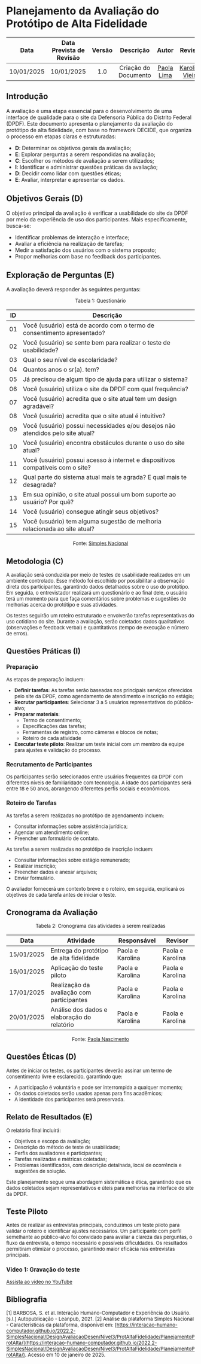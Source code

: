 # Planejamento da Avaliação do Protótipo de Alta Fidelidade

|    Data    | Data Prevista de Revisão | Versão |      Descrição       |                    Autor                    | Revisor |
| :--------: | :----------------------: | :----: | :------------------: | :-----------------------------------------: | :-----: |
| 10/01/2025 |        10/01/2025        |  1.0   | Criação do Documento | [Paola Lima](https://github.com/paolaalim) |    [Karolina Vieira](https://github.com/Karolina91)     |

## Introdução

A avaliação é uma etapa essencial para o desenvolvimento de uma interface de qualidade para o site da Defensoria Pública do Distrito Federal (DPDF). Este documento apresenta o planejamento da avaliação do protótipo de alta fidelidade, com base no framework DECIDE, que organiza o processo em etapas claras e estruturadas:

- **D**: Determinar os objetivos gerais da avaliação;
- **E**: Explorar perguntas a serem respondidas na avaliação;
- **C**: Escolher os métodos de avaliação a serem utilizados;
- **I**: Identificar e administrar questões práticas da avaliação;
- **D**: Decidir como lidar com questões éticas;
- **E**: Avaliar, interpretar e apresentar os dados.

## Objetivos Gerais (D)

O objetivo principal da avaliação é verificar a usabilidade do site da DPDF por meio da experiência de uso dos participantes. Mais especificamente, busca-se:

- Identificar problemas de interação e interface;
- Avaliar a eficiência na realização de tarefas;
- Medir a satisfação dos usuários com o sistema proposto;
- Propor melhorias com base no feedback dos participantes.

## Exploração de Perguntas (E)

A avaliação deverá responder às seguintes perguntas:

<font size="2"><p style="text-align: center">Tabela 1: Questionário</p></font>

| ID  | Descrição                                                                 |
|-----|---------------------------------------------------------------------------|
| 01  | Você (usuário) está de acordo com o termo de consentimento apresentado?   |
| 02  | Você (usuário) se sente bem para realizar o teste de usabilidade?         |
| 03  | Qual o seu nível de escolaridade?                                         |
| 04  | Quantos anos o sr(a). tem?                                                |
| 05  | Já precisou de algum tipo de ajuda para utilizar o sistema?               |
| 06  | Você (usuário) utiliza o site da DPDF com qual frequência?            |
| 07  | Você (usuário) acredita que o site atual tem um design agradável?         |
| 08  | Você (usuário) acredita que o site atual é intuitivo?                     |
| 09  | Você (usuário) possui necessidades e/ou desejos não atendidos pelo site atual? |
| 10  | Você (usuário) encontra obstáculos durante o uso do site atual?           |
| 11  | Você (usuário) possui acesso à internet e dispositivos compatíveis com o site? |
| 12  | Qual parte do sistema atual mais te agrada? E qual mais te desagrada?     |
| 13  | Em sua opinião, o site atual possui um bom suporte ao usuário? Por quê?   |
| 14  | Você (usuário) consegue atingir seus objetivos?                           |
| 15  | Você (usuário) tem alguma sugestão de melhoria relacionada ao site atual? |


<font size="2"><p style="text-align: center">Fonte:
[Simples Nacional](https://interacao-humano-computador.github.io/2022.2-SimplesNacional/DesignAvaliacaoDesen/Nivel3/ProtAltaFidelidade/PlanejamentoProtAlta/)

## Metodologia (C)

A avaliação será conduzida por meio de testes de usabilidade realizados em um ambiente controlado. Esse método foi escolhido por possibilitar a observação direta dos participantes, garantindo dados detalhados sobre o uso do protótipo. Em seguida, o entrevistador realizará um questionário e ao final dele, o usuário terá um momento para que faça comentários sobre problemas e sugestões de melhorias acerca do protótipo e suas atividades.

Os testes seguirão um roteiro estruturado e envolverão tarefas representativas do uso cotidiano do site. Durante a avaliação, serão coletados dados qualitativos (observações e feedback verbal) e quantitativos (tempo de execução e número de erros).

## Questões Práticas (I)

### Preparação

As etapas de preparação incluem:

- **Definir tarefas**: As tarefas serão baseadas nos principais serviços oferecidos pelo site da DPDF, como agendamento de atendimento e inscrição no estágio;
- **Recrutar participantes**: Selecionar 3 a 5 usuários representativos do público-alvo;
- **Preparar materiais**:
  - Termo de consentimento;
  - Especificações das tarefas;
  - Ferramentas de registro, como câmeras e blocos de notas;
  - Roteiro de cada atividade
- **Executar teste piloto**: Realizar um teste inicial com um membro da equipe para ajustes e validação do processo.

### Recrutamento de Participantes

Os participantes serão selecionados entre usuários frequentes da DPDF com diferentes níveis de familiaridade com tecnologia. A idade dos participantes será entre 18 e 50 anos, abrangendo diferentes perfis sociais e econômicos.

### Roteiro de Tarefas

As tarefas a serem realizadas no protótipo de agendamento incluem:

- Consultar informações sobre assistência jurídica;
- Agendar um atendimento online;
- Preencher um formulário de contato.

As tarefas a serem realizadas no protótipo de inscrição incluem:

- Consultar informações sobre estágio remunerado;
- Realizar inscrição;
- Preencher dados e anexar arquivos;
- Enviar formulário.

O avaliador fornecerá um contexto breve e o roteiro, em seguida, explicará os objetivos de cada tarefa antes de iniciar o teste.

## Cronograma da Avaliação

<font size="2"><p style="text-align: center">Tabela 2: Cronograma das atividades a serem realizadas</p></font>

| Data       | Atividade                              | Responsável         | Revisor        |
|------------|----------------------------------------|---------------------|----------------|
| 15/01/2025 | Entrega do protótipo de alta fidelidade | Paola e Karolina    | Paola e Karolina |
| 16/01/2025 | Aplicação do teste piloto              | Paola e Karolina  | Paola e Karolina          |
| 17/01/2025 | Realização da avaliação com participantes | Paola e Karolina       | Paola e Karolina    |
| 20/01/2025 | Análise dos dados e elaboração do relatório | Paola e Karolina       | Paola e Karolina   |

<font size="2"><p style="text-align: center">Fonte:
[Paola Nascimento](https://github.com/paolaalim)

## Questões Éticas (D)

Antes de iniciar os testes, os participantes deverão assinar um termo de consentimento livre e esclarecido, garantindo que:

- A participação é voluntária e pode ser interrompida a qualquer momento;
- Os dados coletados serão usados apenas para fins acadêmicos;
- A identidade dos participantes será preservada.

## Relato de Resultados (E)

O relatório final incluirá:

- Objetivos e escopo da avaliação;
- Descrição do método de teste de usabilidade;
- Perfis dos avaliadores e participantes;
- Tarefas realizadas e métricas coletadas;
- Problemas identificados, com descrição detalhada, local de ocorrência e sugestões de solução.

Este planejamento segue uma abordagem sistemática e ética, garantindo que os dados coletados sejam representativos e úteis para melhorias na interface do site da DPDF.

## Teste Piloto

Antes de realizar as entrevistas principais, conduzimos um teste piloto para validar o roteiro e identificar ajustes necessários. Um participante com perfil semelhante ao público-alvo foi convidado para avaliar a clareza das perguntas, o fluxo da entrevista, o tempo necessário e possíveis dificuldades. Os resultados permitiram otimizar o processo, garantindo maior eficácia nas entrevistas principais.

### Video 1: Gravação do teste

[Assista ao vídeo no YouTube](link)


## Bibliografia
[1] BARBOSA, S. et al. Interação Humano-Computador e Experiência do Usuário. [s.l.] Autopublicação - Leanpub, 2021.
[2] Análise da plataforma Simples Nacional - Características da plataforma, disponível em: [https://interacao-humano-computador.github.io/2022.2-SimplesNacional/DesignAvaliacaoDesen/Nivel3/ProtAltaFidelidade/PlanejamentoProtAlta/](https://interacao-humano-computador.github.io/2022.2-SimplesNacional/DesignAvaliacaoDesen/Nivel3/ProtAltaFidelidade/PlanejamentoProtAlta/). Acesso em 10 de janeiro de 2025.
